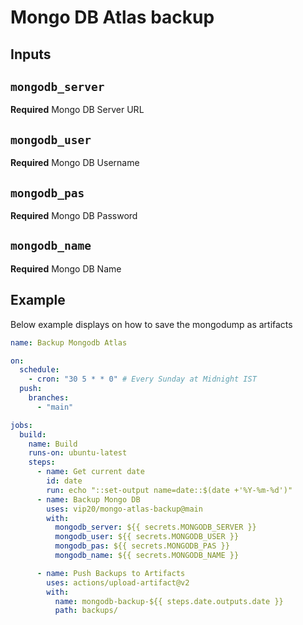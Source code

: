 # Mongo DB Atlas backup

## Inputs

## `mongodb_server `

**Required** Mongo DB Server URL

## `mongodb_user`

**Required** Mongo DB Username

## `mongodb_pas`

**Required** Mongo DB Password

## `mongodb_name`

**Required** Mongo DB Name

## Example

Below example displays on how to save the mongodump as artifacts

```yml
name: Backup Mongodb Atlas

on:
  schedule:
    - cron: "30 5 * * 0" # Every Sunday at Midnight IST
  push:
    branches:
      - "main"

jobs:
  build:
    name: Build
    runs-on: ubuntu-latest
    steps:
      - name: Get current date
        id: date
        run: echo "::set-output name=date::$(date +'%Y-%m-%d')"
      - name: Backup Mongo DB
        uses: vip20/mongo-atlas-backup@main
        with:
          mongodb_server: ${{ secrets.MONGODB_SERVER }}
          mongodb_user: ${{ secrets.MONGODB_USER }}
          mongodb_pas: ${{ secrets.MONGODB_PAS }}
          mongodb_name: ${{ secrets.MONGODB_NAME }}

      - name: Push Backups to Artifacts
        uses: actions/upload-artifact@v2
        with:
          name: mongodb-backup-${{ steps.date.outputs.date }}
          path: backups/
```
